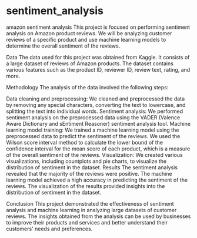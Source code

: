 # sentiment_analysis
amazon  sentiment analysis
This project is focused on performing sentiment analysis on Amazon product reviews. We will be analyzing customer reviews of a specific product and use machine learning models to determine the overall sentiment of the reviews.

Data
The data used for this project was obtained from Kaggle. It consists of a large dataset of reviews of Amazon products. The dataset contains various features such as the product ID, reviewer ID, review text, rating, and more.

Methodology
The analysis of the data involved the following steps:

Data cleaning and preprocessing: We cleaned and preprocessed the data by removing any special characters, converting the text to lowercase, and splitting the text into individual words.
Sentiment analysis: We performed sentiment analysis on the preprocessed data using the VADER (Valence Aware Dictionary and sEntiment Reasoner) sentiment analysis tool.
Machine learning model training: We trained a machine learning model using the preprocessed data to predict the sentiment of the reviews. We used the Wilson score interval method to calculate the lower bound of the confidence interval for the mean score of each product, which is a measure of the overall sentiment of the reviews.
Visualization: We created various visualizations, including countplots and pie charts, to visualize the distribution of sentiment in the dataset.
Results
The sentiment analysis revealed that the majority of the reviews were positive. The machine learning model achieved a high accuracy in predicting the sentiment of the reviews. The visualization of the results provided insights into the distribution of sentiment in the dataset.

Conclusion
This project demonstrated the effectiveness of sentiment analysis and machine learning in analyzing large datasets of customer reviews. The insights obtained from the analysis can be used by businesses to improve their products and services and better understand their customers' needs and preferences.
